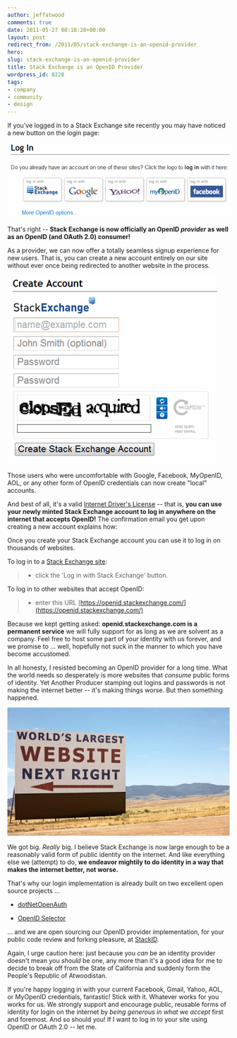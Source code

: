 ```yaml
---
author: jeffatwood
comments: true
date: 2011-05-27 08:18:28+00:00
layout: post
redirect_from: /2011/05/stack-exchange-is-an-openid-provider
hero: 
slug: stack-exchange-is-an-openid-provider
title: Stack Exchange is an OpenID Provider
wordpress_id: 8228
tags:
- company
- community
- design
---
```


If you've logged in to a Stack Exchange site recently you may have noticed a new button on the login page:

![](/images/wordpress/stack-exchange-openid-button.png)

That's right -- **Stack Exchange is now officially an OpenID _provider_ as well as an OpenID (and OAuth 2.0) consumer!**

As a provider, we can now offer a totally seamless signup experience for new users. That is, you can create a new account entirely on our site without ever once being redirected to another website in the process.

![](/images/wordpress/stack-exchange-openid-create-account.png)

Those users who were uncomfortable with Google, Facebook, MyOpenID, AOL, or any other form of OpenID credentials can now create "local" accounts.

And best of all, it's a valid [Internet Driver's License](http://www.codinghorror.com/blog/2010/11/your-internet-drivers-license.html) -- that is, **you can use your newly minted Stack Exchange account to log in anywhere on the internet that accepts OpenID!** The confirmation email you get upon creating a new account explains how:



>
  Once you create your Stack Exchange account you can use it to log in on thousands of websites.

>
  To log in to a [Stack Exchange site](http://stackexchange.com/sites):
  
  
> 
> 
  
>   * click the 'Log in with Stack Exchange' button.
> 
  
>
>
  To log in to other websites that accept OpenID:
  
  
  
>   * enter this URL [https://openid.stackexchange.com/](https://openid.stackexchange.com/)
> 
  




Because we kept getting asked: **openid.stackexchange.com is a permanent service** we will fully support for as long as we are solvent as a company. Feel free to host some part of your identity with us forever, and we promise to ... well, hopefully not suck in the manner to which you have become accustomed.

In all honesty, I resisted becoming an OpenID provider for a long time. What the world needs so desperately is more websites that _consume_ public forms of identity. Yet Another Producer stamping out logins and passwords is not making the internet better -- it's making things worse. But then something happened.

![World's Largest Website](/images/wordpress/Website-Billboard-R_jpg_600x345_crop-smart_upscale_q85.jpg)

We got big. _Really_ big. I believe Stack Exchange is now large enough to be a reasonably valid form of public identity on the internet. And like everything else we (attempt) to do, **we endeavor mightily to do identity in a way that makes the internet better, not worse.**

That's why our login implementation is already built on two excellent open source projects …





  * [dotNetOpenAuth](http://www.dotnetopenauth.net/)

  * [OpenID Selector](http://code.google.com/p/openid-selector/)


… and we are open sourcing our OpenID provider implementation, for your public code review and forking pleasure, at [StackID](https://code.google.com/p/stackid/).

Again, I urge caution here: just because you _can_ be an identity provider doesn't mean you _should_ be one, any more than it's a good idea for me to decide to break off from the State of California and suddenly form the People's Republic of Atwoodistan.

If you're happy logging in with your current Facebook, Gmail, Yahoo, AOL, or MyOpenID credentials, fantastic! Stick with it. Whatever works for you works for us. We strongly support and encourage public, reusable forms of identity for login on the internet by _being generous in what we accept_ first and foremost. And so should you! If I want to log in to your site using OpenID or OAuth 2.0 -- let me.

